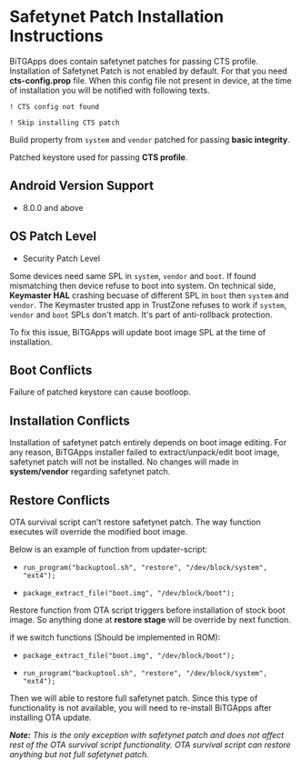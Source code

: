 # Safetynet Patch Installation Instructions

BiTGApps does contain safetynet patches for passing CTS profile. Installation of Safetynet Patch is not enabled by default. For that you need **cts-config.prop** file.
When this config file not present in device, at the time of installation you will be notified with following texts.

```! CTS config not found```

```! Skip installing CTS patch```

Build property from `system` and `vendor` patched for passing **basic integrity**.

Patched keystore used for passing **CTS profile**.

## Android Version Support

* 8.0.0 and above

## OS Patch Level

* Security Patch Level

Some devices need same SPL in `system`, `vendor` and `boot`. If found mismatching then device refuse to boot into system.
On technical side, **Keymaster HAL** crashing becuase of different SPL in `boot` then `system` and `vendor`.
The Keymaster trusted app in TrustZone refuses to work if `system`, `vendor` and `boot` SPLs don't match. It's part of anti-rollback protection.

To fix this issue, BiTGApps will update boot image SPL at the time of installation.

## Boot Conflicts

Failure of patched keystore can cause bootloop.

## Installation Conflicts

Installation of safetynet patch entirely depends on boot image editing. For any reason, BiTGApps installer failed to extract/unpack/edit boot image, safetynet patch will not be installed.
No changes will made in **system/vendor** regarding safetynet patch.

## Restore Conflicts

OTA survival script can't restore safetynet patch. The way function executes will override the modified boot image.

Below is an example of function from updater-script:

* `run_program("backuptool.sh", "restore", "/dev/block/system", "ext4");`

* `package_extract_file("boot.img", "/dev/block/boot");`

Restore function from OTA script triggers before installation of stock boot image. So anything done at **restore stage** will be override by next function.

if we switch functions (Should be implemented in ROM):

* `package_extract_file("boot.img", "/dev/block/boot");`

* `run_program("backuptool.sh", "restore", "/dev/block/system", "ext4");`

Then we will able to restore full safetynet patch. Since this type of functionality is not available, you will need to re-install BiTGApps after installing OTA update.

_**Note:** This is the only exception with safetynet patch and does not affect rest of the OTA survival script functionality. OTA survival script can restore anything but not full safetynet patch._
